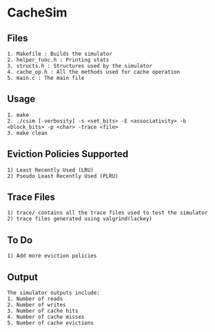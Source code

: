 # CacheSim

## Files
    1. Makefile : Builds the simulator
    2. helper_func.h : Printing stats
    3. structs.h : Structures used by the simulator
    4. cache_op.h : All the methods used for cache operation
    5. main.c : The main file

## Usage
    1. make
    2. ./csim [-verbosity] -s <set_bits> -E <associativity> -b <block_bits> -p <char> -trace <file>
    3. make clean

## Eviction Policies Supported

    1) Least Recently Used (LRU)
    2) Pseudo Least Recently Used (PLRU)

## Trace Files
    1) trace/ contains all the trace files used to test the simulator
    2) trace files generated using valgrind(lackey)
   
## To Do
    1) Add more eviction policies
   
## Output
    The simulator outputs include:
    1. Number of reads
    2. Number of writes
    3. Number of cache hits
    4. Number of cache misses
    5. Number of cache evictions 

